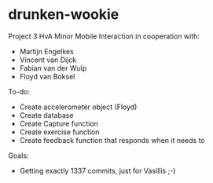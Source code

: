 drunken-wookie
==============

Project 3 HvA Minor Mobile Interaction in cooperation with:
- Martijn Engelkes
- Vincent van Dijck
- Fabian van der Wulp
- Floyd van Boksel

To-do:
- Create accelerometer object (Floyd)
- Create database
- Create Capture function
- Create exercise function
- Create feedback function that responds when it needs to

Goals:
- Getting exactly 1337 commits, just for Vasillis ;-)
